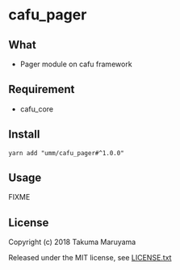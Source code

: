 # cafu_pager

## What

- Pager module on cafu framework 

## Requirement

- cafu\_core

## Install

```shell
yarn add "umm/cafu_pager#^1.0.0"
```

## Usage

FIXME

## License

Copyright (c) 2018 Takuma Maruyama

Released under the MIT license, see [LICENSE.txt](LICENSE.txt)

